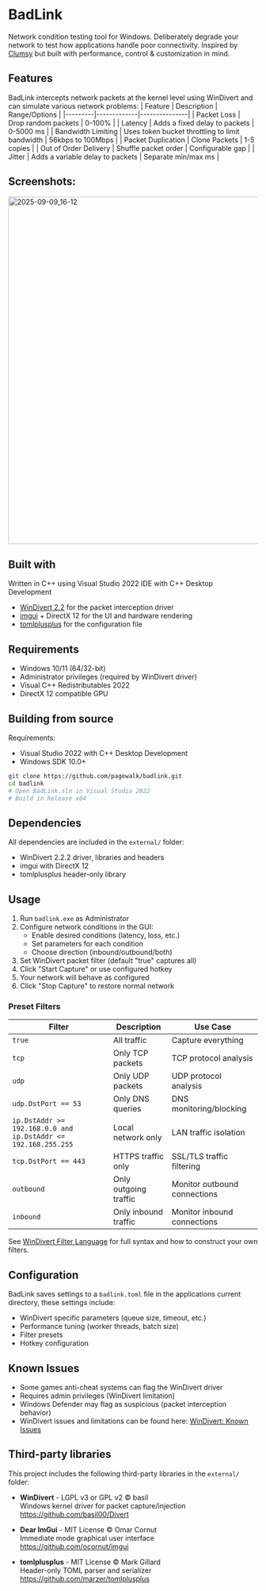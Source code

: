 ﻿# BadLink

Network condition testing tool for Windows. Deliberately degrade your network to test how applications handle poor connectivity. Inspired by [Clumsy](https://jagt.github.io/clumsy/) but built with performance, control & customization in mind. 

## Features

BadLink intercepts network packets at the kernel level using WinDivert and can simulate various network problems:
| Feature | Description | Range/Options |
|---------|-------------|---------------|
| Packet Loss | Drop random packets | 0-100% |
| Latency | Adds a fixed delay to packets | 0-5000 ms |
| Bandwidth Limiting | Uses token bucket throttling to limit bandwidth | 56kbps to 100Mbps |
| Packet Duplication | Clone Packets | 1-5 copies |
| Out of Order Delivery | Shuffle packet order | Configurable gap |
| Jitter | Adds a variable delay to packets | Separate min/max ms |

## Screenshots:
<img width="1280" height="700" alt="2025-09-09_16-12" src="https://github.com/user-attachments/assets/3ef4de43-d360-4779-9a24-865c82a0a91f" />

## Built with

Written in C++ using Visual Studio 2022 IDE with C++ Desktop Development
- [WinDivert 2.2](https://reqrypt.org/windivert.html) for the packet interception driver
- [imgui](https://github.com/ocornut/imgui) + DirectX 12 for the UI and hardware rendering
- [tomlplusplus](https://github.com/marzer/tomlplusplus) for the configuration file

## Requirements

- Windows 10/11 (64/32-bit)
- Administrator privileges (required by WinDivert driver)
- Visual C++ Redistributables 2022
- DirectX 12 compatible GPU

## Building from source

Requirements:
- Visual Studio 2022 with C++ Desktop Development
- Windows SDK 10.0+

```bash
git clone https://github.com/pagewalk/badlink.git
cd badlink
# Open BadLink.sln in Visual Studio 2022
# Build in Release x64
```

## Dependencies

All dependencies are included in the `external/` folder:
- WinDivert 2.2.2 driver, libraries and headers
- imgui with DirectX 12
- tomlplusplus header-only library

## Usage

1. Run `badlink.exe` as Administrator
2. Configure network conditions in the GUI:
   - Enable desired conditions (latency, loss, etc.)
   - Set parameters for each condition
   - Choose direction (inbound/outbound/both)
3. Set WinDivert packet filter (default "true" captures all)
4. Click "Start Capture" or use configured hotkey
5. Your network will behave as configured
6. Click "Stop Capture" to restore normal network

### Preset Filters

| Filter | Description | Use Case |
|--------|-------------|----------|
| `true` | All traffic | Capture everything |
| `tcp` | Only TCP packets | TCP protocol analysis |
| `udp` | Only UDP packets | UDP protocol analysis |
| `udp.DstPort == 53` | Only DNS queries | DNS monitoring/blocking |
| `ip.DstAddr >= 192.168.0.0 and ip.DstAddr <= 192.168.255.255` | Local network only | LAN traffic isolation |
| `tcp.DstPort == 443` | HTTPS traffic only | SSL/TLS traffic filtering |
| `outbound` | Only outgoing traffic | Monitor outbound connections |
| `inbound` | Only inbound traffic | Monitor inbound connections |

See [WinDivert Filter Language](https://reqrypt.org/windivert-doc.html#filter_language) for full syntax and how to construct your own filters.

## Configuration

BadLink saves settings to a `badlink.toml` file in the applications current directory, these settings include:
- WinDivert specific parameters (queue size, timeout, etc.)
- Performance tuning (worker threads, batch size)
- Filter presets
- Hotkey configuration

## Known Issues

- Some games anti-cheat systems can flag the WinDivert driver
- Requires admin privileges (WinDivert limitation)
- Windows Defender may flag as suspicious (packet interception behavior)
- WinDivert issues and limitations can be found here: [WinDivert: Known Issues](https://github.com/basil00/WinDivert/wiki/WinDivert-Documentation#known_issues)

## Third-party libraries

This project includes the following third-party libraries in the `external/` folder:

- **WinDivert** - LGPL v3 or GPL v2 © basil  
  Windows kernel driver for packet capture/injection  
  https://github.com/basil00/Divert

- **Dear ImGui** - MIT License © Omar Cornut  
  Immediate mode graphical user interface  
  https://github.com/ocornut/imgui

- **tomlplusplus** - MIT License © Mark Gillard  
  Header-only TOML parser and serializer  
  https://github.com/marzer/tomlplusplus
